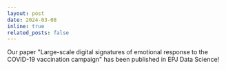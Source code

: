 ```yaml
---
layout: post
date: 2024-03-08 
inline: true
related_posts: false
---
```


Our paper "Large-scale digital signatures of emotional response to the COVID-19 vaccination campaign" has been published in EPJ Data Science!
